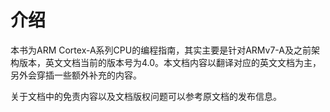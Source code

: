 # 介绍

本书为ARM Cortex-A系列CPU的编程指南，其实主要是针对ARMv7-A及之前架构版本，英文文档当前的版本号为4.0。本文档内容以翻译对应的英文文档为主，另外会穿插一些额外补充的内容。

关于文档中的免责内容以及文档版权问题可以参考原文档的发布信息。


